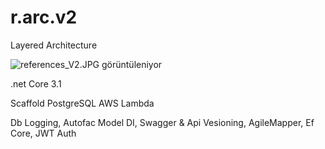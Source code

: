# r.arc.v2
Layered Architecture

<img src="https://scontent-waw1-1.cdninstagram.com/v/t51.2885-15/274622285_434240055147504_8570222736988097111_n.jpg?stp=dst-jpg_e35&_nc_ht=scontent-waw1-1.cdninstagram.com&_nc_cat=100&_nc_ohc=lvNLLEGd_KkAX8MustI&edm=ALQROFkBAAAA&ccb=7-4&ig_cache_key=Mjc3OTYzMjYwMjI3NDAyNDM1NA%3D%3D.2-ccb7-4&oh=00_AT9RekwkukS0qaw0Pd4O90Ykzuaxp-FDVdYr0NAmwfOvhg&oe=621F8D0D&_nc_sid=30a2ef" alt="references_V2.JPG görüntüleniyor" aria-hidden="true">

.net Core 3.1

Scaffold
PostgreSQL
AWS Lambda

Db Logging,
Autofac Model DI,
Swagger & Api Vesioning,
AgileMapper,
Ef Core, 
JWT Auth



